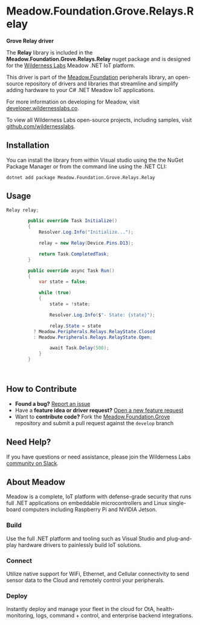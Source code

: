# Meadow.Foundation.Grove.Relays.Relay

**Grove Relay driver**

The **Relay** library is included in the **Meadow.Foundation.Grove.Relays.Relay** nuget package and is designed for the [Wilderness Labs](www.wildernesslabs.co) Meadow .NET IoT platform.

This driver is part of the [Meadow.Foundation](https://developer.wildernesslabs.co/Meadow/Meadow.Foundation/) peripherals library, an open-source repository of drivers and libraries that streamline and simplify adding hardware to your C# .NET Meadow IoT applications.

For more information on developing for Meadow, visit [developer.wildernesslabs.co](http://developer.wildernesslabs.co/).

To view all Wilderness Labs open-source projects, including samples, visit [github.com/wildernesslabs](https://github.com/wildernesslabs/).

## Installation

You can install the library from within Visual studio using the the NuGet Package Manager or from the command line using the .NET CLI:

`dotnet add package Meadow.Foundation.Grove.Relays.Relay`
## Usage

```csharp
Relay relay;

        public override Task Initialize()
        {
            Resolver.Log.Info("Initialize...");

            relay = new Relay(Device.Pins.D13);

            return Task.CompletedTask;
        }

        public override async Task Run()
        {
            var state = false;

            while (true)
            {
                state = !state;

                Resolver.Log.Info($"- State: {state}");

                relay.State = state
          ? Meadow.Peripherals.Relays.RelayState.Closed
          : Meadow.Peripherals.Relays.RelayState.Open;

                await Task.Delay(500);
            }
        }

        
```
## How to Contribute

- **Found a bug?** [Report an issue](https://github.com/WildernessLabs/Meadow_Issues/issues)
- Have a **feature idea or driver request?** [Open a new feature request](https://github.com/WildernessLabs/Meadow_Issues/issues)
- Want to **contribute code?** Fork the [Meadow.Foundation.Grove](https://github.com/WildernessLabs/Meadow.Foundation.Grove) repository and submit a pull request against the `develop` branch


## Need Help?

If you have questions or need assistance, please join the Wilderness Labs [community on Slack](http://slackinvite.wildernesslabs.co/).
## About Meadow

Meadow is a complete, IoT platform with defense-grade security that runs full .NET applications on embeddable microcontrollers and Linux single-board computers including Raspberry Pi and NVIDIA Jetson.

### Build

Use the full .NET platform and tooling such as Visual Studio and plug-and-play hardware drivers to painlessly build IoT solutions.

### Connect

Utilize native support for WiFi, Ethernet, and Cellular connectivity to send sensor data to the Cloud and remotely control your peripherals.

### Deploy

Instantly deploy and manage your fleet in the cloud for OtA, health-monitoring, logs, command + control, and enterprise backend integrations.


